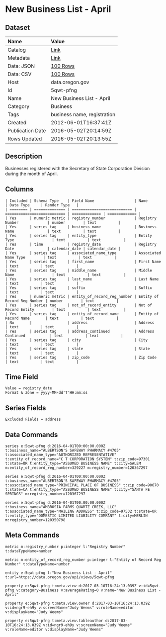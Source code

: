 # New Business List - April

## Dataset

| Name | Value |
| :--- | :---- |
| Catalog | [Link](https://catalog.data.gov/dataset/new-business-list-april-15445) |
| Metadata | [Link](https://data.oregon.gov/api/views/5qwt-pfng) |
| Data: JSON | [100 Rows](https://data.oregon.gov/api/views/5qwt-pfng/rows.json?max_rows=100) |
| Data: CSV | [100 Rows](https://data.oregon.gov/api/views/5qwt-pfng/rows.csv?max_rows=100) |
| Host | data.oregon.gov |
| Id | 5qwt-pfng |
| Name | New Business List - April |
| Category | Business |
| Tags | business name, registration |
| Created | 2012-06-01T16:37:41Z |
| Publication Date | 2016-05-02T20:14:59Z |
| Rows Updated | 2016-05-02T20:13:55Z |

## Description

Businesses registered with the Secretary of State Corporation Division during the month of April.

## Columns

```ls
| Included | Schema Type    | Field Name                  | Name                        | Data Type     | Render Type   |
| ======== | ============== | =========================== | =========================== | ============= | ============= |
| Yes      | numeric metric | registry_number             | Registry Number             | number        | text          |
| Yes      | series tag     | business_name               | Business Name               | text          | text          |
| Yes      | series tag     | entity_type                 | Entity Type                 | text          | text          |
| Yes      | time           | registry_date               | Registry Date               | calendar_date | calendar_date |
| Yes      | series tag     | associated_name_type        | Associated Name Type        | text          | text          |
| Yes      | series tag     | first_name                  | First Name                  | text          | text          |
| Yes      | series tag     | middle_name                 | Middle Name                 | text          | text          |
| Yes      | series tag     | last_name                   | Last Name                   | text          | text          |
| Yes      | series tag     | suffix                      | Suffix                      | text          | text          |
| Yes      | numeric metric | entity_of_record_reg_number | Entity of Record Reg Number | number        | text          |
| Yes      | series tag     | not_of_record_entity        | Not of Record Entity        | text          | text          |
| Yes      | series tag     | entity_of_record_name       | Entity of Record Name       | text          | text          |
| No       |                | address                     | Address                     | text          | text          |
| Yes      | series tag     | address_continued           | Address Continued           | text          | text          |
| Yes      | series tag     | city                        | City                        | text          | text          |
| Yes      | series tag     | state                       | State                       | text          | text          |
| Yes      | series tag     | zip_code                    | Zip Code                    | text          | text          |
```

## Time Field

```ls
Value = registry_date
Format & Zone = yyyy-MM-dd'T'HH:mm:ss
```

## Series Fields

```ls
Excluded Fields = address
```

## Data Commands

```ls
series e:5qwt-pfng d:2016-04-01T00:00:00.000Z t:business_name="ALBERTSON'S SAFEWAY PHARMACY #4705" t:associated_name_type="AUTHORIZED REPRESENTATIVE" t:entity_of_record_name="C T CORPORATION SYSTEM" t:zip_code=97301 t:state=OR t:entity_type="ASSUMED BUSINESS NAME" t:city=SALEM m:entity_of_record_reg_number=329227 m:registry_number=120367297

series e:5qwt-pfng d:2016-04-01T00:00:00.000Z t:business_name="ALBERTSON'S SAFEWAY PHARMACY #4705" t:associated_name_type="PRINCIPAL PLACE OF BUSINESS" t:zip_code=90670 t:state=CA t:entity_type="ASSUMED BUSINESS NAME" t:city="SANTA FE SPRINGS" m:registry_number=120367297

series e:5qwt-pfng d:2016-04-01T00:00:00.000Z t:business_name="AMBROSIA FARMS QUARTZ CREEK, LLC" t:associated_name_type="MAILING ADDRESS" t:zip_code=97532 t:state=OR t:entity_type="DOMESTIC LIMITED LIABILITY COMPANY" t:city=MERLIN m:registry_number=120350798
```

## Meta Commands

```ls
metric m:registry_number p:integer l:"Registry Number" t:dataTypeName=number

metric m:entity_of_record_reg_number p:integer l:"Entity of Record Reg Number" t:dataTypeName=number

entity e:5qwt-pfng l:"New Business List - April" t:url=https://data.oregon.gov/api/views/5qwt-pfng

property e:5qwt-pfng t:meta.view d:2017-03-10T16:24:13.039Z v:id=5qwt-pfng v:category=Business v:averageRating=0 v:name="New Business List - April"

property e:5qwt-pfng t:meta.view.owner d:2017-03-10T16:24:13.039Z v:id=ngr9-eh9y v:screenName="Judy Weems" v:roleName=editor v:displayName="Judy Weems"

property e:5qwt-pfng t:meta.view.tableauthor d:2017-03-10T16:24:13.039Z v:id=ngr9-eh9y v:screenName="Judy Weems" v:roleName=editor v:displayName="Judy Weems"
```